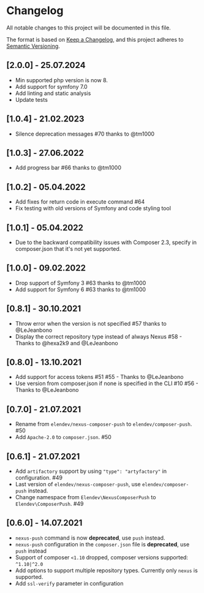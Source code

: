 # Changelog

All notable changes to this project will be documented in this file.

The format is based on [Keep a Changelog](https://keepachangelog.com/en/1.0.0/),
and this project adheres to [Semantic Versioning](https://semver.org/spec/v2.0.0.html).

## [2.0.0] - 25.07.2024

-   Min supported php version is now 8.
-   Add support for symfony 7.0
-   Add linting and static analysis
-   Update tests

## [1.0.4] - 21.02.2023

-   Silence deprecation messages #70 thanks to @tm1000

## [1.0.3] - 27.06.2022

-   Add progress bar #66 thanks to @tm1000

## [1.0.2] - 05.04.2022

-   Add fixes for return code in execute command #64
-   Fix testing with old versions of Symfony and code styling tool

## [1.0.1] - 05.04.2022

-   Due to the backward compatibility issues with Composer 2.3, specify in composer.json that it's not yet supported.

## [1.0.0] - 09.02.2022

-   Drop support of Symfony 3 #63 thanks to @tm1000
-   Add support for Symfony 6 #63 thanks to @tm1000

## [0.8.1] - 30.10.2021

-   Throw error when the version is not specified #57 thanks to @LeJeanbono
-   Display the correct repository type instead of always Nexus #58 - Thanks to @hexa2k9 and @LeJeanbono

## [0.8.0] - 13.10.2021

-   Add support for access tokens #51 #55 - Thanks to @LeJeanbono
-   Use version from composer.json if none is specified in the CLI #10 #56 - Thanks to @LeJeanbono

## [0.7.0] - 21.07.2021

-   Rename from `elendev/nexus-composer-push` to `elendev/composer-push`. #50
-   Add `Apache-2.0` to `composer.json`. #50

## [0.6.1] - 21.07.2021

-   Add `artifactory` support by using `"type": "artyfactory"` in configuration. #49
-   Last version of `elendev/nexus-composer-push`, use `elendev/composer-push` instead.
-   Change namespace from `Elendev\NexusComposerPush` to `Elendev\ComposerPush`. #49

## [0.6.0] - 14.07.2021

-   `nexus-push` command is now **deprecated**, use `push` instead.
-   `nexus-push` configuration in the `composer.json` file is **deprecated**, use `push` instead
-   Support of composer `<1.10` dropped, composer versions supported: `^1.10|^2.0`
-   Add options to support multiple repository types. Currently only `nexus` is supported.
-   Add `ssl-verify` parameter in configuration
